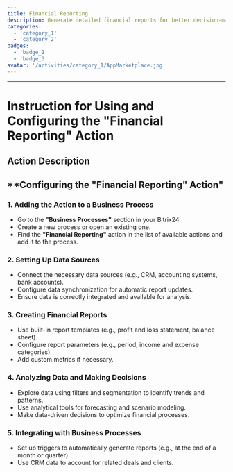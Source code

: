 ```yaml
---
title: Financial Reporting
description: Generate detailed financial reports for better decision-making.
categories: 
  - 'category_1'
  - 'category_2'
badges: 
  - 'badge_1'
  - 'badge_3'
avatar: '/activities/category_1/AppMarketplace.jpg'
---
```

---
# Instruction for Using and Configuring the "Financial Reporting" Action

## Action Description

## **Configuring the "Financial Reporting" Action"

### 1. Adding the Action to a Business Process
- Go to the **"Business Processes"** section in your Bitrix24.
- Create a new process or open an existing one.
- Find the **"Financial Reporting"** action in the list of available actions and add it to the process.

### 2. Setting Up Data Sources
- Connect the necessary data sources (e.g., CRM, accounting systems, bank accounts).
- Configure data synchronization for automatic report updates.
- Ensure data is correctly integrated and available for analysis.

### 3. Creating Financial Reports
- Use built-in report templates (e.g., profit and loss statement, balance sheet).
- Configure report parameters (e.g., period, income and expense categories).
- Add custom metrics if necessary.

### 4. Analyzing Data and Making Decisions
- Explore data using filters and segmentation to identify trends and patterns.
- Use analytical tools for forecasting and scenario modeling.
- Make data-driven decisions to optimize financial processes.

### 5. Integrating with Business Processes
- Set up triggers to automatically generate reports (e.g., at the end of a month or quarter).
- Use CRM data to account for related deals and clients.  

